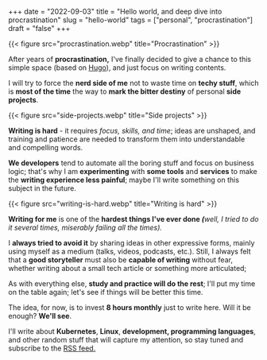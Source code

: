 +++
date = "2022-09-03"
title = "Hello world, and deep dive into procrastination"
slug = "hello-world"
tags = ["personal", "procrastination"]
draft = "false"
+++

{{< figure src="procrastination.webp" title="Procrastination" >}}

After years of **procrastination,** I've finally decided to give a chance to this simple space (based on [Hugo][1]), and just focus on writing contents.

I will try to force the **nerd side of me** not to waste time on **techy stuff**, which is **most of the time** the way to **mark the bitter destiny** of personal **side projects**.

{{< figure src="side-projects.webp" title="Side projects" >}}

**Writing is hard** - it requires _focus, skills, and time_; ideas are unshaped, and training and patience are needed to transform them into understandable and compelling words.

**We developers** tend to automate all the boring stuff and focus on business logic; that's why I am **experimenting** with **some tools** and **services** to make the **writing experience less painful**; maybe I'll write something on this subject in the future.

{{< figure src="writing-is-hard.webp" title="Writing is hard" >}}

**Writing for me** is one of the **hardest things I've ever done _(_**_well, I tried to do it several times, miserably failing all the times)._

I **always tried to avoid it** by sharing ideas in other expressive forms, mainly using myself as a medium (talks, videos, podcasts, etc.). Still, I always felt that a **good storyteller** must also be **capable of writing** without fear, whether writing about a small tech article or something more articulated;

As with everything else, **study and practice will do the rest**; I'll put my time on the table again; let's see if things will be better this time.

The idea, for now, is to invest **8 hours monthly** just to write here. Will it be enough? **We'll see**.

I'll write about **Kubernetes**, **Linux**, **development, programming languages**, and other random stuff that will capture my attention, so stay tuned and subscribe to the [RSS feed.][3]

[1]: https://www.gohugo.io
[2]: https://firebase.google.com/products/hosting
[3]: http://paolomainardi.loc/posts/index.xml

